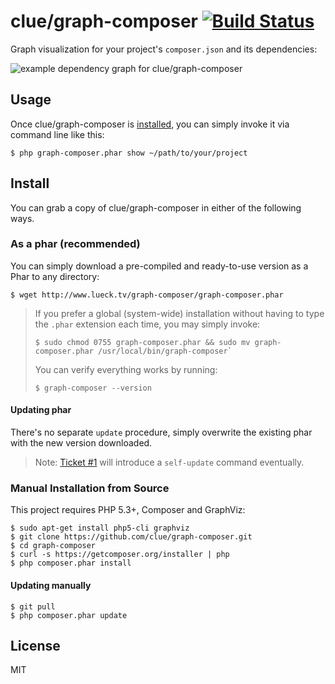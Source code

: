 # clue/graph-composer [![Build Status](https://travis-ci.org/clue/graph-composer.png?branch=master)](https://travis-ci.org/clue/graph-composer)

Graph visualization for your project's `composer.json` and its dependencies:


![example dependency graph for clue/graph-composer](http://i.imgur.com/3DERCoA.png)

## Usage

Once clue/graph-composer is [installed](#install), you can simply invoke it via command line like this:

```
$ php graph-composer.phar show ~/path/to/your/project
```

## Install

You can grab a copy of clue/graph-composer in either of the following ways.

### As a phar (recommended)

You can simply download a pre-compiled and ready-to-use version as a Phar
to any directory:

```
$ wget http://www.lueck.tv/graph-composer/graph-composer.phar
```


> If you prefer a global (system-wide) installation without having to type the `.phar` extension
each time, you may simply invoke:
> 
> ```
> $ sudo chmod 0755 graph-composer.phar && sudo mv graph-composer.phar /usr/local/bin/graph-composer`
> ```
>
> You can verify everything works by running:
> 
> ```
> $ graph-composer --version
> ```

#### Updating phar

There's no separate `update` procedure, simply overwrite the existing phar with the new version downloaded.

> Note: [Ticket #1](https://github.com/clue/graph-composer/issues/1) will introduce a `self-update` command eventually.

### Manual Installation from Source

This project requires PHP 5.3+, Composer and GraphViz:

```
$ sudo apt-get install php5-cli graphviz
$ git clone https://github.com/clue/graph-composer.git
$ cd graph-composer
$ curl -s https://getcomposer.org/installer | php
$ php composer.phar install
```

#### Updating manually
```
$ git pull
$ php composer.phar update
```

## License

MIT

